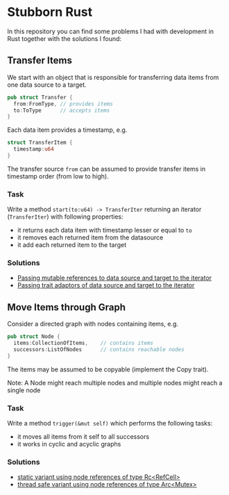 Stubborn Rust
=============

In this repository you can find some problems I had with development in Rust together with the solutions I found:

## Transfer Items

We start with an object that is responsible for transferring data items from one data source to a target.

```rust
pub struct Transfer {
  from:FromType, // provides items
  to:ToType      // accepts items
}
```

Each data item provides a timestamp, e.g.

```rust
struct TransferItem {
  timestamp:u64
}
```

The transfer source `from` can be assumed to provide transfer items in timestamp order (from low to high).

### Task

Write a method `start(to:u64) -> TransferIter` returning an iterator (`TransferIter`) with following properties:
* it returns each data item with timestamp lesser or equal to `to`
* it removes each returned item from the datasource
* it add each returned item to the target

### Solutions

* [Passing mutable references to data source and target to the iterator](https://github.com/almondtools/stubbornrust/blob/master/src/transfer_items/referencing_collections.rs)
* [Passing trait adaptors of data source and target to the iterator](https://github.com/almondtools/stubbornrust/blob/master/src/transfer_items/referencing_traits.rs)

## Move Items through Graph

Consider a directed graph with nodes containing items, e.g.

```rust
pub struct Node {
  items:CollectionOfItems,    // contains items
  successors:ListOfNodes      // contains reachable nodes
}
```

The items may be assumed to be copyable (implement the Copy trait).

Note: A Node might reach multiple nodes and multiple nodes might reach a single node

### Task

Write a method `trigger(&mut self)` which performs the following tasks:

* it moves all items from it self to all successors
* it works in cyclic and acyclic graphs

### Solutions

* [static variant using node references of type Rc<RefCell<Node>>](https://github.com/almondtools/stubbornrust/blob/master/src/move_items_in_graph/rc_refcell.rs)
* [thread safe variant using node references of type Arc<Mutex<Node>>](https://github.com/almondtools/stubbornrust/blob/master/src/move_items_in_graph/arc_mutex.rs)
